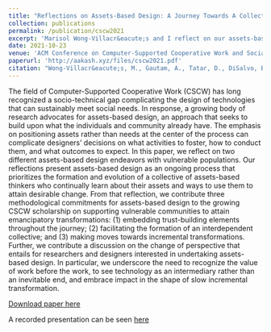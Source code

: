 ```yaml
---
title: "Reflections on Assets-Based Design: A Journey Towards A Collective of Assets-Based Thinkers"
collection: publications
permalink: /publication/cscw2021
excerpt: 'Marisol Wong-Villacr&eacute;s and I reflect on our assets-based design endeavors with two different communities. We present assets-based design as an ongoing process that prioritizes the formation and evolution of a collective of assets-based thinkers who continually learn about their assets and ways to use them to attain desirable change.'
date: 2021-10-23
venue: 'ACM Conference on Computer-Supported Cooperative Work and Social Computing (CSCW)'
paperurl: 'http://aakash.xyz/files/cscw2021.pdf'
citation: "Wong-Villacr&eacute;s, M., Gautam, A., Tatar, D., DiSalvo, B. (2021). Reflections on Assets-Based Design: A Journey Towards A Collective of Assets-Based Thinkers. In <i>Proceedings of the ACM on Human-Computer Interaction, 5</i> (Article 401)."
---
```

The field of Computer-Supported Cooperative Work (CSCW) has long recognized a socio-technical gap complicating the design of technologies that can sustainably meet social needs. In response, a growing body of research advocates for assets-based design, an approach that seeks to build upon what the individuals and community already have.  The emphasis on positioning assets rather than needs at the center of the process can complicate designers’ decisions on what activities to foster, how to conduct them, and what outcomes to expect. In this paper, we reflect on two different assets-based design endeavors with vulnerable populations. Our reflections present assets-based design as an ongoing process that prioritizes the formation and evolution of a collective of assets-based thinkers who continually learn about their assets and ways to use them to attain desirable change. From that reflection, we contribute three methodological commitments for assets-based design to the growing CSCW scholarship on supporting vulnerable communities to attain emancipatory transformations: (1) embedding trust-building elements throughout the journey; (2) facilitating the formation of an interdependent collective; and (3) making moves towards incremental transformations. Further, we contribute a discussion on the change of perspective that entails for researchers and designers interested in undertaking assets-based design. In particular, we underscore the need to recognize the value of work before the work, to see technology as an intermediary rather than an inevitable end, and embrace impact in the shape of slow incremental transformation.

[Download paper here](http://aakash.xyz/files/cscw2021.pdf) 

A recorded presentation can be seen [here](https://youtu.be/c9cGG8Ny2TM)